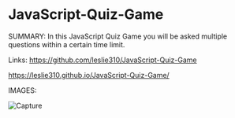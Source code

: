 # JavaScript-Quiz-Game

SUMMARY:
In this JavaScript Quiz Game you will be asked multiple questions within a certain time limit. 

Links:
https://github.com/leslie310/JavaScript-Quiz-Game


https://leslie310.github.io/JavaScript-Quiz-Game/


IMAGES:


![Capture](https://user-images.githubusercontent.com/107505768/176824094-3524bbd6-a764-4d2e-9f46-5766f5618f8f.PNG)
